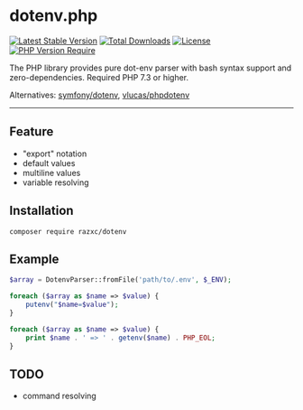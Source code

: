 # dotenv.php

[![Latest Stable Version](http://poser.pugx.org/razxc/dotenv/v)](https://packagist.org/packages/razxc/dotenv)
[![Total Downloads](http://poser.pugx.org/razxc/dotenv/downloads)](https://packagist.org/packages/razxc/dotenv)
[![License](http://poser.pugx.org/razxc/dotenv/license)](https://packagist.org/packages/razxc/dotenv)
[![PHP Version Require](http://poser.pugx.org/razxc/dotenv/require/php)](https://packagist.org/packages/razxc/dotenv)


The PHP library provides pure dot-env parser
with bash syntax support and zero-dependencies.
Required PHP 7.3 or higher.

Alternatives:
[symfony/dotenv](https://github.com/symfony/dotenv),
[vlucas/phpdotenv](https://github.com/vlucas/phpdotenv)


***


## Feature

- "export" notation
- default values
- multiline values
- variable resolving


## Installation

```shell
composer require razxc/dotenv
```


## Example

```php
$array = DotenvParser::fromFile('path/to/.env', $_ENV);

foreach ($array as $name => $value) {
    putenv("$name=$value");
}

foreach ($array as $name => $value) {
    print $name . ' => ' . getenv($name) . PHP_EOL;
}
```



## TODO

- command resolving
